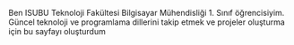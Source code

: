 Ben ISUBU Teknoloji Fakültesi Bilgisayar Mühendisliği 1. Sınıf öğrencisiyim. Güncel teknoloji ve programlama dillerini takip etmek ve projeler oluşturma için bu sayfayı oluşturdum

<!---
ilknur7/ilknur7 is a ✨ special ✨ repository because its `README.md` (this file) appears on your GitHub profile.
You can click the Preview link to take a look at your changes.
--->
